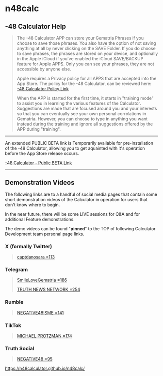 # n48calc

## -48 Calculator Help

> The -48 Calculator APP can store your Gematria Phrases if you choose to save those phrases. You also have the option of not saving anything at all by never clicking on the SAVE Folder. If you do choose to save phrases, the phrases are stored on your device, and optionally in the Apple iCloud if you've enabled the iCloud SAVE/BACKUP feature for Apple APPS. Only you can see your phrases, they are not accessible by anyone else.
>
> Apple requires a Privacy policy for all APPS that are accepted into the App Store. The policy for the -48 Calculator, can be reviewed here: <a href='https://n48calculator.github.io/policy/' target='_blank'>-48 Calculator Policy Link</a>
>
> When the APP is started for the first time, it starts in "training mode" to assist you in learning the various features of the Calculator. Suggestions are made that are focused around you and your interests so that you can eventually see your own personal corrolations in Gematria. However, you can choose to type in anything you want instead during the training and ignore all suggestions offered by the APP during "training".

---

An extended PUBLIC BETA link is Temporarily available for pre-installation of the -48 Calculator, allowing you to get aquainted with it's operation before the App Store release occurs.

<a href='https://testflight.apple.com/join/DF8XcDdJ' target='_blank'>-48 Calculator - Public BETA Link</a>

---

## Demonstration Videos

The following links are to a handful of social media pages that contain some short demonstration videos of the Calculator in operation for users that don't know where to begin. 

In the near future, there will be some LIVE sessions for Q&A and for additional Feature demonstrations.

The demo videos can be found "**pinned**" to the TOP of following Calculator Development team personal page links.

### X (formally Twitter)
> <a href='https://x.com/captdanosara' target='_blank'>captdanosara =113</a>

### Telegram
> <a href='https://t.me/SmileLoveGematria/' target='_blank'>SmileLoveGematria =186</a>
> 
> <a href='https://t.me/TruthNewsNet/' target='_blank'>TRUTH NEWS NETWORK =254</a>

### Rumble
> <a href='https://rumble.com/user/NEGATIVE48ISME' target='_blank'>NEGATIVE48ISME =141</a>

### TikTok
> <a href='https://www.tiktok.com/@michaelprotzman' target='_blank'>MICHAEL PROTZMAN =174</a>

### Truth Social
> <a href='https://truthsocial.com/@Negative48' target='_blank'>NEGATIVE48 =95</a>


https://n48calculator.github.io/n48calc/
